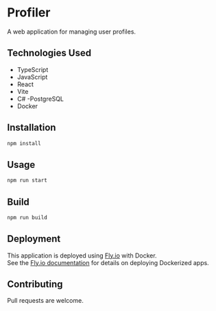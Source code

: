 # Profiler

A web application for managing user profiles.

## Technologies Used

- TypeScript
- JavaScript
- React
- Vite
- C\#
-PostgreSQL
- Docker

## Installation

```bash
npm install
```

## Usage

```bash
npm run start
```

## Build

```bash
npm run build
```

## Deployment

This application is deployed using [Fly.io](https://fly.io/) with Docker.  
See the [Fly.io documentation](https://fly.io/docs/) for details on deploying Dockerized apps.

## Contributing

Pull requests are welcome.
```
